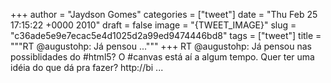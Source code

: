 
+++
author = "Jaydson Gomes"
categories = ["tweet"]
date = "Thu Feb 25 17:15:22 +0000 2010"
draft = false
image = "{TWEET_IMAGE}"
slug = "c36ade5e9e7ecac5e4d1025d2a99ed9474446bd8"
tags = ["tweet"]
title = """RT @augustohp: Já pensou ..."""
+++
RT @augustohp: Já pensou nas possiblidades do #html5? O #canvas está aí a algum tempo. Quer ter uma idéia do que dá pra fazer? http://bi ...
